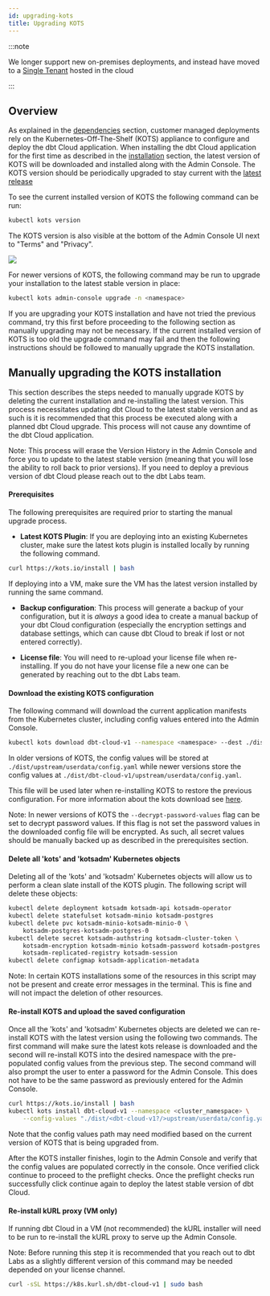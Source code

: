 ```yaml
---
id: upgrading-kots
title: Upgrading KOTS
---
```


:::note

We longer support new on-premises deployments, and instead have moved to a [Single Tenant](single-tenant) <Term id="model" /> hosted in the cloud

:::

## Overview

As explained in the [dependencies](/docs/dbt-cloud/on-premises/dependencies) section, customer managed deployments rely on the Kubernetes-Off-The-Shelf (KOTS) appliance to configure and deploy the dbt Cloud application. When installing the dbt Cloud application for the first time as described in the [installation](/docs/dbt-cloud/on-premises/installation) section, the latest version of KOTS will be downloaded and installed along with the Admin Console. The KOTS version should be periodically upgraded to stay current with the [latest release](https://kots.io/release-notes/)

To see the current installed version of KOTS the following command can be run:

```bash
kubectl kots version
```

The KOTS version is also visible at the bottom of the Admin Console UI next to "Terms" and "Privacy".

<img src="/img/docs/dbt-cloud/deployment/kotsadm-version.png" />

For newer versions of KOTS, the following command may be run to upgrade your installation to the latest stable version in place:

```bash
kubectl kots admin-console upgrade -n <namespace>
```

If you are upgrading your KOTS installation and have not tried the previous command, try this first before proceeding to the following section as manually upgrading may not be necessary. If the current installed version of KOTS is too old the upgrade command may fail and then the following instructions should be followed to manually upgrade the KOTS installation.

## Manually upgrading the KOTS installation

This section describes the steps needed to manually upgrade KOTS by deleting the current installation and re-installing the latest version. This process necessitates updating dbt Cloud to the latest stable version and as such is it is recommended that this process be executed along with a planned dbt Cloud upgrade. This process will not cause any downtime of the dbt Cloud application.

Note: This process will erase the Version History in the Admin Console and force you to update to the latest stable version (meaning that you will lose the ability to roll back to prior versions). If you need to deploy a previous version of dbt Cloud please reach out to the dbt Labs team.

#### Prerequisites

The following prerequisites are required prior to starting the manual upgrade process.

- **Latest KOTS Plugin**: If you are deploying into an existing Kubernetes cluster, make sure the latest kots plugin is installed locally by running the following command.

```bash
curl https://kots.io/install | bash
```

If deploying into a VM, make sure the VM has the latest version installed by running the same command.

- **Backup configuration**: This process will generate a backup of your configuration, but it is _always_ a good idea to create a manual backup of your dbt Cloud configuration (especially the encryption settings and database settings, which can cause dbt Cloud to break if lost or not entered correctly).

- **License file**: You will need to re-upload your license file when re-installing. If you do not have your license file a new one can be generated by reaching out to the dbt Labs team.

#### Download the existing KOTS configuration

The following command will download the current application manifests from the Kubernetes cluster, including config values entered into the Admin Console.

```bash
kubectl kots download dbt-cloud-v1 --namespace <namespace> --dest ./dist
```

In older versions of KOTS, the config values will be stored at ```./dist/upstream/userdata/config.yaml``` while newer versions store the config values at ```./dist/dbt-cloud-v1/upstream/userdata/config.yaml```.

This file will be used later when re-installing KOTS to restore the previous configuration. For more information about the kots download see [here](https://kots.io/kots-cli/download/).

Note: In newer versions of KOTS the ```--decrypt-password-values``` flag can be set to decrypt password values. If this flag is not set the password values in the downloaded config file will be encrypted. As such, all secret values should be manually backed up as described in the prerequisites section.

#### Delete all 'kots' and 'kotsadm' Kubernetes objects

Deleting all of the 'kots' and 'kotsadm' Kubernetes objects will allow us to perform a clean slate install of the KOTS plugin. The following script will delete these objects:

```bash
kubectl delete deployment kotsadm kotsadm-api kotsadm-operator
kubectl delete statefulset kotsadm-minio kotsadm-postgres
kubectl delete pvc kotsadm-minio-kotsadm-minio-0 \
	kotsadm-postgres-kotsadm-postgres-0
kubectl delete secret kotsadm-authstring kotsadm-cluster-token \
	kotsadm-encryption kotsadm-minio kotsadm-password kotsadm-postgres \
	kotsadm-replicated-registry kotsadm-session
kubectl delete configmap kotsadm-application-metadata
```

Note: In certain KOTS installations some of the resources in this script may not be present and create error messages in the terminal. This is fine and will not impact the deletion of other resources.

#### Re-install KOTS and upload the saved configuration

Once all the 'kots' and 'kotsadm' Kubernetes objects are deleted we can re-install KOTS with the latest version using the following two commands. The first command will make sure the latest kots release is downloaded and the second will re-install KOTS into the desired namespace with the pre-populated config values from the previous step. The second command will also prompt the user to enter a password for the Admin Console. This does not have to be the same password as previously entered for the Admin Console.

```bash
curl https://kots.io/install | bash
kubectl kots install dbt-cloud-v1 --namespace <cluster_namespace> \
	--config-values "./dist/<dbt-cloud-v1?/>upstream/userdata/config.yaml"
```

Note that the config values path may need modified based on the current version of KOTS that is being upgraded from. 

After the KOTS installer finishes, login to the Admin Console and verify that the config values are populated correctly in the console. Once verified click continue to proceed to the preflight checks. Once the preflight checks run successfully click continue again to deploy the latest stable version of dbt Cloud.

#### Re-install kURL proxy (VM only)

If running dbt Cloud in a VM (not recommended) the kURL installer will need to be run to re-install the kURL proxy to serve up the Admin Console.

Note: Before running this step it is recommended that you reach out to dbt Labs as a slightly different version of this command may be needed depended on your license channel.

```bash
curl -sSL https://k8s.kurl.sh/dbt-cloud-v1 | sudo bash
```
